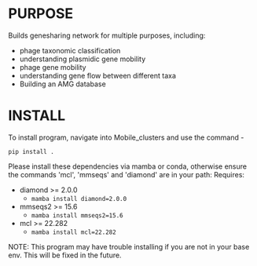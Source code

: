 
# PURPOSE
Builds genesharing network for multiple purposes, including:
 - phage taxonomic classification
 - understanding plasmidic gene mobility
 - phage gene mobility
 - understanding gene flow between different taxa
 - Building an AMG database



# INSTALL
To install program, navigate into Mobile_clusters and use the command - 

```pip install .```

Please install these dependencies via mamba or conda, otherwise ensure the commands 'mcl', 'mmseqs' and 'diamond' are in your path:
Requires: 
 - diamond >= 2.0.0
   - ```mamba install diamond=2.0.0```
 - mmseqs2 >= 15.6
   - ```mamba install mmseqs2=15.6```
 - mcl >= 22.282
   - ```mamba install mcl=22.282```
  
NOTE: This program may have trouble installing if you are not in your base env. This will be fixed in the future.

